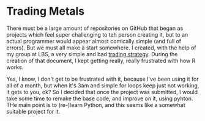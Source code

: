 # Trading Metals 
There must be a large amount of repositories on GitHub that began as projects which feel super challenging to teh person creating it, but to an actual programmer would appear almost comically simple (and full of errors). But we must all make a start somewhere. 
I created, with the help of my group at LBS, a very simple and bad [trading strategy](https://github.com/bjaletzke/metals_tma). During the creation of that document, I kept getting really, really frustrated with how R works. 

Yes, I know, I don't get to be frustrated with it, because I've been using it for all of a month, but when it's 3am and simple for loops keep just not working, it gets to you, ok? So I decided that once the project was submitted, I would take some time to remake the base code, and improve on it, using pyhton. THe main point is to (re-)learn Python, and this seems like a somewhat suitable project for it. 

